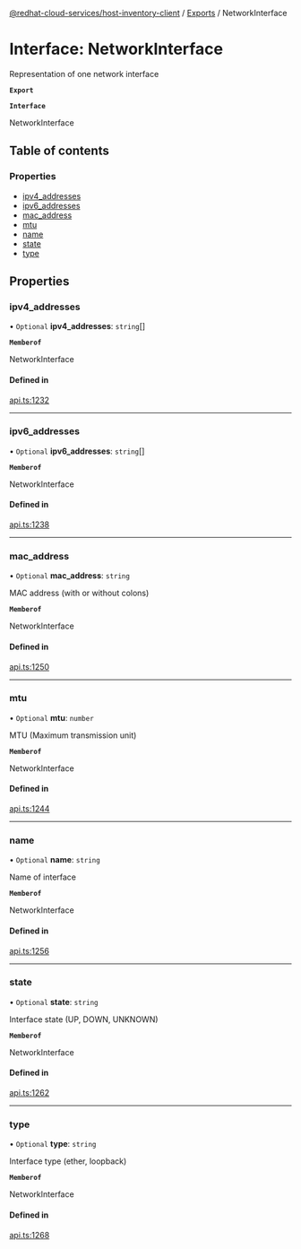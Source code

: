 [@redhat-cloud-services/host-inventory-client](../README.md) / [Exports](../modules.md) / NetworkInterface

# Interface: NetworkInterface

Representation of one network interface

**`Export`**

**`Interface`**

NetworkInterface

## Table of contents

### Properties

- [ipv4\_addresses](NetworkInterface.md#ipv4_addresses)
- [ipv6\_addresses](NetworkInterface.md#ipv6_addresses)
- [mac\_address](NetworkInterface.md#mac_address)
- [mtu](NetworkInterface.md#mtu)
- [name](NetworkInterface.md#name)
- [state](NetworkInterface.md#state)
- [type](NetworkInterface.md#type)

## Properties

### ipv4\_addresses

• `Optional` **ipv4\_addresses**: `string`[]

**`Memberof`**

NetworkInterface

#### Defined in

[api.ts:1232](https://github.com/RedHatInsights/javascript-clients/blob/master/packages/host-inventory/api.ts#L1232)

___

### ipv6\_addresses

• `Optional` **ipv6\_addresses**: `string`[]

**`Memberof`**

NetworkInterface

#### Defined in

[api.ts:1238](https://github.com/RedHatInsights/javascript-clients/blob/master/packages/host-inventory/api.ts#L1238)

___

### mac\_address

• `Optional` **mac\_address**: `string`

MAC address (with or without colons)

**`Memberof`**

NetworkInterface

#### Defined in

[api.ts:1250](https://github.com/RedHatInsights/javascript-clients/blob/master/packages/host-inventory/api.ts#L1250)

___

### mtu

• `Optional` **mtu**: `number`

MTU (Maximum transmission unit)

**`Memberof`**

NetworkInterface

#### Defined in

[api.ts:1244](https://github.com/RedHatInsights/javascript-clients/blob/master/packages/host-inventory/api.ts#L1244)

___

### name

• `Optional` **name**: `string`

Name of interface

**`Memberof`**

NetworkInterface

#### Defined in

[api.ts:1256](https://github.com/RedHatInsights/javascript-clients/blob/master/packages/host-inventory/api.ts#L1256)

___

### state

• `Optional` **state**: `string`

Interface state (UP, DOWN, UNKNOWN)

**`Memberof`**

NetworkInterface

#### Defined in

[api.ts:1262](https://github.com/RedHatInsights/javascript-clients/blob/master/packages/host-inventory/api.ts#L1262)

___

### type

• `Optional` **type**: `string`

Interface type (ether, loopback)

**`Memberof`**

NetworkInterface

#### Defined in

[api.ts:1268](https://github.com/RedHatInsights/javascript-clients/blob/master/packages/host-inventory/api.ts#L1268)
